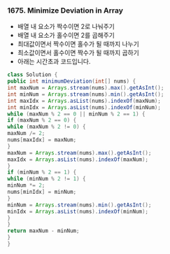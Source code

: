 ### 1675. Minimize Deviation in Array
- 배열 내 요소가 짝수이면 2로 나눠주기
- 배열 내 요소가 홀수이면 2를 곱해주기
- 최대값이면서 짝수이면 홀수가 될 때까지 나누기
- 최소값이면서 홀수이면 짝수가 될 때까지 곱하기
- 아래는 시간초과 코드입니다.
```java
class Solution {
public int minimumDeviation(int[] nums) {
int maxNum = Arrays.stream(nums).max().getAsInt();
int minNum = Arrays.stream(nums).min().getAsInt();
int maxIdx = Arrays.asList(nums).indexOf(maxNum);
int minIdx = Arrays.asList(nums).indexOf(minNum);
while (maxNum % 2 == 0 || minNum % 2 == 1) {
if (maxNum % 2 == 0) {
while (maxNum % 2 != 0) {
maxNum /= 2;
nums[maxIdx] = maxNum;
}
maxNum = Arrays.stream(nums).max().getAsInt();
maxIdx = Arrays.asList(nums).indexOf(maxNum);
}
if (minNum % 2 == 1) {
while (minNum % 2 != 1) {
minNum *= 2;
nums[minIdx] = minNum;
}
minNum = Arrays.stream(nums).min().getAsInt();
minIdx = Arrays.asList(nums).indexOf(minNum);
}
}
return maxNum - minNum;
}
}
```